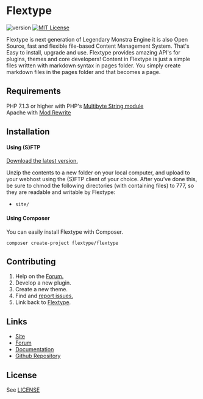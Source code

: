 # Flextype
![version](https://img.shields.io/badge/version-0.2.0-brightgreen.svg?style=flat-square "Version")
[![MIT License](https://img.shields.io/badge/license-MIT-blue.svg?style=flat-square)](https://github.com/flextype/flextype/blob/master/LICENSE.txt)

Flextype is next generation of Legendary Monstra Engine it is also Open Source, fast and flexible file-based Content Management System. That's Easy to install, upgrade and use. Flextype provides amazing API's for plugins, themes and core developers! Content in Flextype is just a simple files written with markdown syntax in pages folder. You simply create markdown files in the pages folder and that becomes a page.

## Requirements
PHP 7.1.3 or higher with PHP's [Multibyte String module](http://php.net/mbstring)   
Apache with [Mod Rewrite](http://httpd.apache.org/docs/current/mod/mod_rewrite.html)  

## Installation

#### Using (S)FTP

[Download the latest version.](http://flextype.org/download)  

Unzip the contents to a new folder on your local computer, and upload to your webhost using the (S)FTP client of your choice. After you’ve done this, be sure to chmod the following directories (with containing files) to 777, so they are readable and writable by Flextype:  
* `site/`

#### Using Composer

You can easily install Flextype with Composer.

```
composer create-project flextype/flextype
```

## Contributing
1. Help on the [Forum.](http://forum.flextype.org)
2. Develop a new plugin.
3. Create a new theme.
4. Find and [report issues.](https://github.com/flextype/flextype/issues)
5. Link back to [Flextype](http://flextype.org).

## Links
- [Site](http://flextype.org)
- [Forum](http://forum.flextype.org)
- [Documentation](http://flextype.org/documentation)
- [Github Repository](https://github.com/flextype/flextype)

## License
See [LICENSE](https://github.com/flextype/flextype/blob/master/LICENSE.md)
